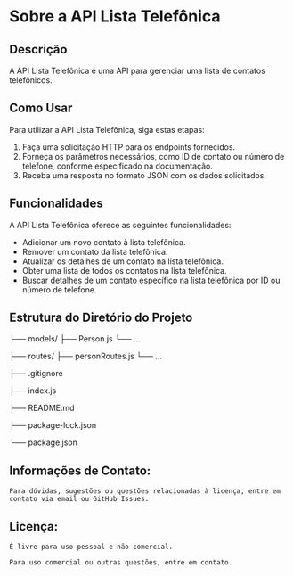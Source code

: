 # Sobre a API Lista Telefônica

## Descrição

A API Lista Telefônica é uma API para gerenciar uma lista de contatos telefônicos.

## Como Usar

Para utilizar a API Lista Telefônica, siga estas etapas:

1. Faça uma solicitação HTTP para os endpoints fornecidos.
2. Forneça os parâmetros necessários, como ID de contato ou número de telefone, conforme especificado na documentação.
3. Receba uma resposta no formato JSON com os dados solicitados.

## Funcionalidades

A API Lista Telefônica oferece as seguintes funcionalidades:

- Adicionar um novo contato à lista telefônica.
- Remover um contato da lista telefônica.
- Atualizar os detalhes de um contato na lista telefônica.
- Obter uma lista de todos os contatos na lista telefônica.
- Buscar detalhes de um contato específico na lista telefônica por ID ou número de telefone.

## Estrutura do Diretório do Projeto

├── models/
 ├── Person.js
 └── ...

├── routes/
├── personRoutes.js
└── ...

├── .gitignore

├── index.js

├── README.md

├── package-lock.json

└── package.json

## Informações de Contato:

    Para dúvidas, sugestões ou questões relacionadas à licença, entre em contato via email ou GitHub Issues.

## Licença:

    É livre para uso pessoal e não comercial. 

    Para uso comercial ou outras questões, entre em contato.
